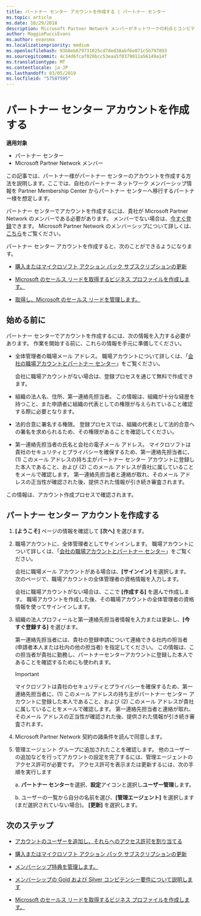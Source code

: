 ```yaml
---
title: パートナー センター アカウントを作成する | パートナー センター
ms.topic: article
ms.date: 10/29/2018
description: Microsoft Partner Network メンバーがネットワークの利点とコンピテンシーを管理してビジネス プロファイルを作成するには、パートナー センター アカウントを作成する必要があります。
author: MaggiePucciEvans
ms.author: evansma
ms.localizationpriority: medium
ms.openlocfilehash: 93b8eb679731025cd7ded38abf6e071c5b797893
ms.sourcegitcommit: 4c34d6fcaf020bcc53eaa5f0379011a56149a14f
ms.translationtype: MT
ms.contentlocale: ja-JP
ms.lasthandoff: 03/05/2019
ms.locfileid: "57587595"
---
```

# <a name="create-a-partner-center-account"></a>パートナー センター アカウントを作成する

**適用対象**

-   パートナー センター
-   Microsoft Partner Network メンバー


この記事では、パートナー様がパートナー センターのアカウントを作成する方法を説明します。ここでは、自社のパートナー ネットワーク メンバーシップ情報を Partner Membership Center からパートナー センターへ移行するパートナー様を想定します。 

パートナー センターでアカウントを作成するには、貴社が Microsoft Partner Network のメンバーである必要があります。 メンバーでない場合は、[今すぐ登録](https://partners.microsoft.com/PartnerProgram/simplifiedenrollment.aspx)できます。  Microsoft Partner Network のメンバーシップについて詳しくは、[こちら](https://partner.microsoft.com/membership)をご覧ください。  

パートナー センター アカウントを作成すると、次のことができるようになります。

-   [購入またはマイクロソフト アクション パック サブスクリプションの更新](mpn-get-action-pack.md)

-   [Microsoft のセールス リードを取得するビジネス プロファイルを作成します。](create-a-marketing-profile.md)

-   [取得し、Microsoft のセールス リードを管理します。](responding-to-referrals.md)

## <a name="before-you-begin"></a>始める前に

パートナー センターでアカウントを作成するには、次の情報を入力する必要があります。 作業を開始する前に、これらの情報を手元に準備してください。

-   全体管理者の職場メール アドレス。 職場アカウントについて詳しくは、「[会社の職場アカウントとパートナー センター](azure-active-directory-tenants-and-partner-center.md)」をご覧ください。

    会社に職場アカウントがない場合は、登録プロセスを通じて無料で作成できます。 

-   組織の法人名、住所、第一連絡先担当者。 この情報は、組織が十分な経歴を持つこと、また申請者に組織の代表としての権限が与えられていること確認する際に必要となります。 

-   法的合意に署名する権限。 登録プロセスでは、組織の代表として法的合意への署名を求められるため、その権限があることを確認してください。

-   第一連絡先担当者の氏名と会社の電子メール アドレス。 マイクロソフトは貴社のセキュリティとプライバシーを確保するため、第一連絡先担当者に、(1) このメール アドレスの持ち主がパートナー センター アカウントに登録した本人であること、および (2) このメール アドレスが貴社に属していることをメールで確認します。 第一連絡先担当者と連絡が取れ、そのメール アドレスの正当性が確認された後、提供された情報が引き続き審査されます。

この情報は、アカウント作成プロセスで確認されます。 
 
## <a name="create-a-partner-center-account"></a>パートナー センター アカウントを作成する

1.  **[ようこそ]** ページの情報を確認して **[次へ]** を選びます。

2.  職場アカウントに、全体管理者としてサインインします。 職場アカウントについて詳しくは、「[会社の職場アカウントとパートナー センター](azure-active-directory-tenants-and-partner-center.md)」をご覧ください。

    会社に職場メール アカウントがある場合は、**[サインイン]** を選択します。 次のページで、職場アカウントの全体管理者の資格情報を入力します。 

    会社に職場アカウントがない場合は、ここで **[作成する]** を選んで作成します。 職場アカウントを作成した後、その職場アカウントの全体管理者の資格情報を使ってサインインします。

3.  組織の法人プロフィールと第一連絡先担当者情報を入力または更新し、**[今すぐ登録する]** を選びます。 

    第一連絡先担当者には、貴社の登録申請について連絡できる社内の担当者 (申請者本人または社内の他の担当者) を指定してください。 この情報は、この担当者が貴社に勤務し、パートナーセンターアカウントに登録した本人であることを確認するためにも使われます。

    > [!IMPORTANT]  
    > マイクロソフトは貴社のセキュリティとプライバシーを確保するため、第一連絡先担当者に、(1) このメール アドレスの持ち主がパートナー センター アカウントに登録した本人であること、および (2) このメール アドレスが貴社に属していることをメールで確認します。 第一連絡先担当者と連絡が取れ、そのメール アドレスの正当性が確認された後、提供された情報が引き続き審査されます。

4.  Microsoft Partner Network 契約の諸条件を読んで同意します。 

5.  管理エージェント グループに追加されたことを確認します。 他のユーザーの追加などを行ってアカウントの設定を完了するには、管理エージェントのアクセス許可が必要です。 アクセス許可を表示または更新するには、次の手順を実行します

    a.  **パートナー センター**を選択、**設定**アイコンと選択し**ユーザー管理**します。  

    b.  ユーザーの一覧から自分の名前を選び、**[管理エージェント]** を選択します (まだ選択されていない場合)。 **[更新]** を選択します。  

## <a name="next-steps"></a>次のステップ

-   [アカウントのユーザーを追加し、それらへのアクセス許可を割り当てる](create-user-accounts-and-set-permissions.md)

-   [購入またはマイクロソフト アクション パック サブスクリプションの更新](mpn-get-action-pack.md)

-   [メンバーシップ特典を管理します。](manage-your-partner-network-benefits.md)

-   [メンバーシップの Gold および Silver コンピテンシー要件について説明します](https://partner.microsoft.com/membership/competencies)

-   [Microsoft のセールス リードを取得するビジネス プロファイルを作成します。](create-a-marketing-profile.md)